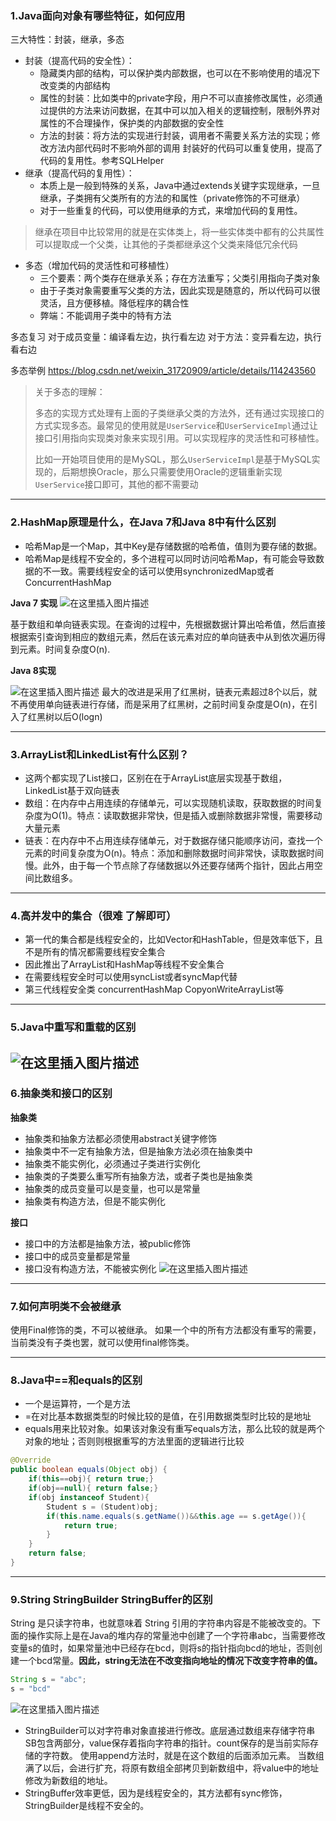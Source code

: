 ### 1.Java面向对象有哪些特征，如何应用
三大特性：封装，继承，多态
* 封装（提高代码的安全性）：
	* 隐藏类内部的结构，可以保护类内部数据，也可以在不影响使用的墙况下改变类的内部结构
	* 属性的封装：比如类中的private字段，用户不可以直接修改属性，必须通过提供的方法来访问数据，在其中可以加入相关的逻辑控制，限制外界对属性的不合理操作，保护类的内部数据的安全性
	* 方法的封装：将方法的实现进行封装，调用者不需要关系方法的实现；修改方法内部代码时不影响外部的调用
	封装好的代码可以重复使用，提高了代码的复用性。参考SQLHelper
* 继承（提高代码的复用性）：
	* 本质上是一般到特殊的关系，Java中通过extends关键字实现继承，一旦继承，子类拥有父类所有的方法的和属性（private修饰的不可继承）
	* 对于一些重复的代码，可以使用继承的方式，来增加代码的复用性。
	
> 继承在项目中比较常用的就是在实体类上，将一些实体类中都有的公共属性可以提取成一个父类，让其他的子类都继承这个父类来降低冗余代码

*  多态（增加代码的灵活性和可移植性）
	* 三个要素：两个类存在继承关系；存在方法重写；父类引用指向子类对象
	* 由于子类对象需要重写父类的方法，因此实现是随意的，所以代码可以很灵活，且方便移植。降低程序的耦合性
	* 弊端：不能调用子类中的特有方法

多态复习
对于成员变量：编译看左边，执行看左边
对于方法：变异看左边，执行看右边

多态举例
https://blog.csdn.net/weixin_31720909/article/details/114243560

> 关于多态的理解：
>
> 多态的实现方式处理有上面的子类继承父类的方法外，还有通过实现接口的方式实现多态。最常见的使用就是`UserService`和`UserServiceImpl`通过让接口引用指向实现类对象来实现引用。可以实现程序的灵活性和可移植性。
>
> 比如一开始项目使用的是MySQL，那么`UserServiceImpl`是基于MySQL实现的，后期想换Oracle，那么只需要使用Oracle的逻辑重新实现`UserService`接口即可，其他的都不需要动

---

### 2.HashMap原理是什么，在Java 7和Java 8中有什么区别
* 哈希Map是一个Map，其中Key是存储数据的哈希值，值则为要存储的数据。
* 哈希Map是线程不安全的，多个进程可以同时访问哈希Map，有可能会导致数据的不一致。需要线程安全的话可以使用synchronizedMap或者ConcurrentHashMap

**Java 7 实现**
![在这里插入图片描述](https://img-blog.csdnimg.cn/eb2fd82039374d689fbd0c767685690b.png)


基于数组和单向链表实现。在查询的过程中，先根据数据计算出哈希值，然后直接根据索引查询到相应的数组元素，然后在该元素对应的单向链表中从到依次遍历得到元素。时间复杂度O(n).

**Java 8实现**

![在这里插入图片描述](https://img-blog.csdnimg.cn/cfe2ba7a05c848b9b3846e0162ff5ddd.png)
最大的改进是采用了红黑树，链表元素超过8个以后，就不再使用单向链表进行存储，而是采用了红黑树，之前时间复杂度是O(n)，在引入了红黑树以后O(logn)

---
### 3.ArrayList和LinkedList有什么区别？
* 这两个都实现了List接口，区别在在于ArrayList底层实现基于数组，LinkedList基于双向链表
* 数组：在内存中占用连续的存储单元，可以实现随机读取，获取数据的时间复杂度为O(1)。特点：读取数据非常快，但是插入或删除数据非常慢，需要移动大量元素
* 链表：在内存中不占用连续存储单元，对于数据存储只能顺序访问，查找一个元素的时间复杂度为O(n)。特点：添加和删除数据时间非常快，读取数据时间慢。此外，由于每一个节点除了存储数据以外还要存储两个指针，因此占用空间比数组多。

---

### 4.高并发中的集合（很难 了解即可）
* 第一代的集合都是线程安全的，比如Vector和HashTable，但是效率低下，且不是所有的情况都需要线程安全集合
* 因此推出了ArrayList和HashMap等线程不安全集合
* 在需要线程安全时可以使用syncList或者syncMap代替
* 第三代线程安全类 concurrentHashMap CopyonWriteArrayList等
---
### 5.Java中重写和重载的区别

![在这里插入图片描述](https://img-blog.csdnimg.cn/657c71349bfd4858b43070b92b67ba78.png)
---

### 6.抽象类和接口的区别
**抽象类**
* 抽象类和抽象方法都必须使用abstract关键字修饰
* 抽象类中不一定有抽象方法，但是抽象方法必须在抽象类中
* 抽象类不能实例化，必须通过子类进行实例化
* 抽象类的子类要么重写所有抽象方法，或者子类也是抽象类
* 抽象类的成员变量可以是变量，也可以是常量
* 抽象类有构造方法，但是不能实例化

**接口**
* 接口中的方法都是抽象方法，被public修饰
* 接口中的成员变量都是常量
* 接口没有构造方法，不能被实例化
![在这里插入图片描述](https://img-blog.csdnimg.cn/0e6ed36059af46cba5904c95216b4ce0.png)
---

### 7.如何声明类不会被继承
使用Final修饰的类，不可以被继承。
如果一个中的所有方法都没有重写的需要，当前类没有子类也罢，就可以使用final修饰类。

---

### 8.Java中==和equals的区别
* 一个是运算符，一个是方法
*  =在对比基本数据类型的时候比较的是值，在引用数据类型时比较的是地址
* equals用来比较对象。如果该对象没有重写equals方法，那么比较的就是两个对象的地址；否则则根据重写的方法里面的逻辑进行比较

```java
@Override
public boolean equals(Object obj) {
    if(this==obj){ return true;}
    if(obj==null){ return false;}
    if(obj instanceof Student){
        Student s = (Student)obj;
        if(this.name.equals(s.getName())&&this.age == s.getAge()){
            return true;
        }
    }
    return false;
}
```

---

### 9.String StringBuilder StringBuffer的区别
String 是只读字符串，也就意味着 String 引用的字符串内容是不能被改变的。下面的操作实际上是在Java的堆内存的常量池中创建了一个字符串abc，当需要修改变量s的值时，如果常量池中已经存在bcd，则将s的指针指向bcd的地址，否则创建一个bcd常量。**因此，string无法在不改变指向地址的情况下改变字符串的值。**

```java
String s = "abc";
s = "bcd"
```
![在这里插入图片描述](https://img-blog.csdnimg.cn/e85fd42b27b74fd6960f88da725ee1b7.png)


* StringBuilder可以对字符串对象直接进行修改。底层通过数组来存储字符串
SB包含两部分，value保存着指向字符串的指针。count保存的是当前实际存储的字符数。
使用append方法时，就是在这个数组的后面添加元素。
当数组满了以后，会进行扩充，将原有数组全部拷贝到新数组中，将value中的地址修改为新数组的地址。
* StringBuffer效率更低，因为是线程安全的，其方法都有sync修饰，StringBuilder是线程不安全的。